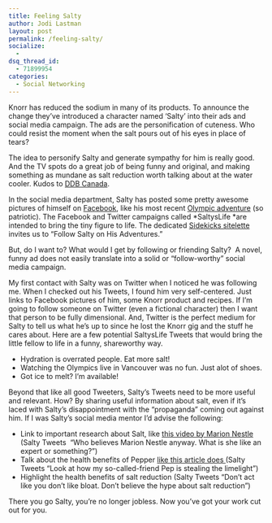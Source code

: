 ```yaml
---
title: Feeling Salty
author: Jodi Lastman
layout: post
permalink: /feeling-salty/
socialize:
  - 
dsq_thread_id:
  - 71899954
categories:
  - Social Networking
---
```

Knorr has reduced the sodium in many of its products. To announce the change they&#8217;ve introduced a character named &#8216;Salty&#8217; into their ads and social media campaign. The ads are the personification of cuteness. Who could resist the moment when the salt pours out of his eyes in place of tears?

The idea to personify Salty and generate sympathy for him is really good. And the TV spots do a great job of being funny and original, and making something as mundane as salt reduction worth talking about at the water cooler. Kudos to [DDB Canada][1].

In the social media department, Salty has posted some pretty awesome pictures of himself on [Facebook][2], like his most recent [Olympic adventure][3] (so patriotic). The Facebook and Twitter campaigns called *SaltysLife *are intended to bring the tiny figure to life. The dedicated [Sidekicks sitelette ][4] invites us to &#8220;Follow Salty on His Adventures.&#8221;

But, do I want to? What would I get by following or friending Salty?  A novel, funny ad does not easily translate into a solid or &#8220;follow-worthy&#8221; social media campaign.

My first contact with Salty was on Twitter when I noticed he was following me. When I checked out his Tweets, I found him very self-centered. Just links to Facebook pictures of him, some Knorr product and recipes. If I&#8217;m going to follow someone on Twitter (even a fictional character) then I want that person to be fully dimensional. And, Twitter is the perfect medium for Salty to tell us what he&#8217;s up to since he lost the Knorr gig and the stuff he cares about. Here are a few potential SaltysLife Tweets that would bring the little fellow to life in a funny, shareworthy way.

*   Hydration is overrated people. Eat more salt!
*   Watching the Olympics live in Vancouver was no fun. Just alot of shoes.
*   Got ice to melt? I&#8217;m available!

Beyond that like all good Tweeters, Salty&#8217;s Tweets need to be more useful and relevant. How? By sharing useful information about salt, even if it&#8217;s laced with Salty&#8217;s disappointment with the &#8220;propaganda&#8221; coming out against him. If I was Salty&#8217;s social media mentor I&#8217;d advise the following:

*   Link to important research about Salt, like [this video by Marion Nestle][5] (Salty Tweets  &#8220;Who believes Marion Nestle anyway. What is she like an expert or something?&#8221;)
*   Talk about the health benefits of Pepper [like this article does ][6] (Salty Tweets &#8220;Look at how my so-called-friend Pep is stealing the limelight&#8221;)
*   Highlight the health benefits of salt reduction (Salty Tweets &#8220;Don&#8217;t act like you don&#8217;t like bloat. Don&#8217;t believe the hype about salt reduction&#8221;)

There you go Salty, you&#8217;re no longer jobless. Now you&#8217;ve got your work cut out for you.

 [1]: http://www.ddbcanada.com/noflash.html
 [2]: http://www.facebook.com/SaltysLife
 [3]: http://www.facebook.com/photo.php?pid=5118769&id=230396269151&fbid=364321149151
 [4]: http://www.sidekicks.ca/sodium101.aspx
 [5]: http://bigthink.com/ideas/18347
 [6]: http://www.squidoo.com/blackpepper